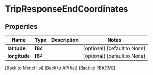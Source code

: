 # TripResponseEndCoordinates

## Properties
Name | Type | Description | Notes
------------ | ------------- | ------------- | -------------
**latitude** | **f64** |  | [optional] [default to None]
**longitude** | **f64** |  | [optional] [default to None]

[[Back to Model list]](../README.md#documentation-for-models) [[Back to API list]](../README.md#documentation-for-api-endpoints) [[Back to README]](../README.md)


